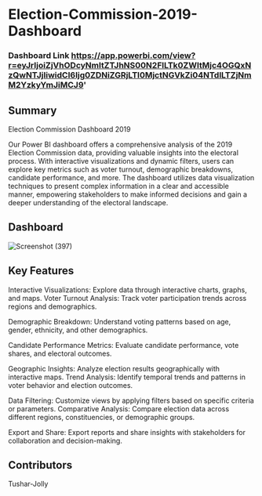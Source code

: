 # Election-Commission-2019-Dashboard
### Dashboard Link https://app.powerbi.com/view?r=eyJrIjoiZjVhODcyNmItZTJhNS00N2FlLTk0ZWItMjc4OGQxNzQwNTJjIiwidCI6Ijg0ZDNiZGRjLTI0MjctNGVkZi04NTdlLTZjNmM2YzkyYmJiMCJ9'
## Summary

Election Commission Dashboard 2019
 
Our Power BI dashboard offers a comprehensive analysis of the 2019 Election Commission data, providing valuable insights into the electoral process. With interactive visualizations and dynamic filters, users can explore key metrics such as voter turnout, demographic breakdowns, candidate performance, and more. The dashboard utilizes data visualization techniques to present complex information in a clear and accessible manner, empowering stakeholders to make informed decisions and gain a deeper understanding of the electoral landscape.

## Dashboard

![Screenshot (397)](https://github.com/tushar-jolly/Election-Commission-2019-Dashboard/assets/167069552/92a02381-6476-42bc-a26d-7a07710c3f30)

## Key Features

Interactive Visualizations: Explore data through interactive charts, graphs, and maps.
Voter Turnout Analysis: Track voter participation trends across regions and demographics.

Demographic Breakdown: Understand voting patterns based on age, gender, ethnicity, and other 
demographics.

Candidate Performance Metrics: Evaluate candidate performance, vote shares, and electoral outcomes.

Geographic Insights: Analyze election results geographically with interactive maps.
Trend Analysis: Identify temporal trends and patterns in voter behavior and election outcomes.

Data Filtering: Customize views by applying filters based on specific criteria or parameters.
Comparative Analysis: Compare election data across different regions, constituencies, or demographic groups.

Export and Share: Export reports and share insights with stakeholders for collaboration and decision-making.

## Contributors

Tushar-Jolly
